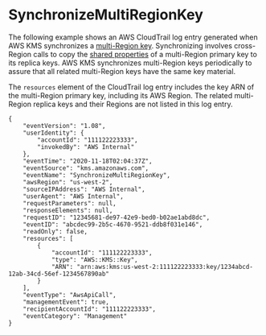 # SynchronizeMultiRegionKey<a name="ct-synchronize-multi-region-key"></a>

The following example shows an AWS CloudTrail log entry generated when AWS KMS synchronizes a [multi\-Region key](multi-region-keys-overview.md)\. Synchronizing involves cross\-Region calls to copy the [shared properties](multi-region-keys-overview.md#mrk-sync-properties) of a multi\-Region primary key to its replica keys\. AWS KMS synchronizes multi\-Region keys periodically to assure that all related multi\-Region keys have the same key material\.

The `resources` element of the CloudTrail log entry includes the key ARN of the multi\-Region primary key, including its AWS Region\. The related multi\-Region replica keys and their Regions are not listed in this log entry\.

```
{
    "eventVersion": "1.08",
    "userIdentity": {
        "accountId": "111122223333",
        "invokedBy": "AWS Internal"
    },
    "eventTime": "2020-11-18T02:04:37Z",
    "eventSource": "kms.amazonaws.com",
    "eventName": "SynchronizeMultiRegionKey",
    "awsRegion": "us-west-2",
    "sourceIPAddress": "AWS Internal",
    "userAgent": "AWS Internal",
    "requestParameters": null,
    "responseElements": null,
    "requestID": "12345681-de97-42e9-bed0-b02ae1abd8dc",
    "eventID": "abcdec99-2b5c-4670-9521-ddb8f031e146",
    "readOnly": false,
    "resources": [
        {
            "accountId": "111122223333",
            "type": "AWS::KMS::Key",
            "ARN": "arn:aws:kms:us-west-2:111122223333:key/1234abcd-12ab-34cd-56ef-1234567890ab"
        }
    ],
    "eventType": "AwsApiCall",
    "managementEvent": true,
    "recipientAccountId": "111122223333",
    "eventCategory": "Management"
}
```